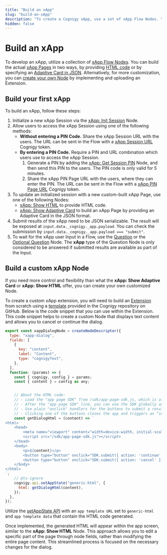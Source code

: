 ```yaml
---
title: "Build an xApp"
slug: "build-an-xApp"
description: "To create a Cognigy xApp, use a set of xApp Flow Nodes. You can build xApp Pages by providing HTML code or specifying an Adaptive Card in JSON. For more customization, create your own Node by implementing and uploading an Extension."
hidden: false
---
```


# Build an xApp

To develop an xApp, utilize a collection of [xApp Flow Nodes](../flow-nodes/xApp/overview.md).
You can build the actual [xApp Pages](overview.md#concepts) in two ways,
by providing [HTML code](../flow-nodes/xApp/set-html-xApp-state.md)
or by specifying an [Adaptive Card in JSON](../flow-nodes/xApp/set-AdaptiveCard-xApp-state.md).
Alternatively, for more customization,
you can [create your own Node](#build-a-custom-xapp-node) by implementing and uploading an Extension.

## Build your first xApp

To build an xApp, follow these steps:

1. Initialize a new xApp Session via the [xApp: Init Session](../flow-nodes/xApp/init-xApp-session.md) Node.
2. Allow users to access the xApp Session using one of the following methods:
    - **Without entering a PIN Code.** Share the xApp Session URL with the users. The URL can be sent in the Flow with a [xApp Session URL](tokens.md#xapp-session-url) Cognigy token.
    - **By entering a PIN Code.** Require a PIN and URL combination which users use to access the xApp Session.
      1. Generate a PIN by adding the [xApp: Get Session PIN](../flow-nodes/xApp/get-xApp-session-PIN.md) Node, and then send this PIN to the users. The PIN code is only valid for 5 minutes.
      2. Share the xApp PIN Page URL with the users, where they can enter the PIN. The URL can be sent in the Flow with a [xApp PIN Page URL](tokens.md#xapp-pin-page-url) Cognigy token.
3. To update an initialized session with a new custom-built xApp Page, use one of the following Nodes:
    - [xApp: Show HTML](../flow-nodes/xApp/set-html-xApp-state.md) to provide HTML code.
    - [xApp: Show Adaptive Card](../flow-nodes/xApp/set-AdaptiveCard-xApp-state.md) to build an xApp Page by providing an Adaptive Card in the JSON format.
4. Submit results of the xApp need to be JSON serializable. The result will be exposed at `input.data._cognigy._app.payload`. You can check the submission by `input.data._cognigy._app.payload === "submit"`.
5. To wait for the xApp user Input in a Flow, use the [Question](../flow-nodes/message/question.md) or the [Optional Question](../flow-nodes/message/optional-question.md) Node. The **xApp** type of the Question Node is only considered to be answered if submitted results are available as part of the Input. 

## Build a custom xApp Node

If you need more control and flexibility than what the **xApp: Show Adaptive Card** or **xApp: Show HTML**
offer, you can create your own customized Node.

To create a custom xApp extension, you will need to build an [Extension](../resources/manage/extensions.md#develop-a-custom-extension) from scratch using a [template](https://github.com/Cognigy/Extensions/tree/master/docs/example) provided in the Cognigy repository on GitHub. Below is the code snippet that you can use within the Extension.
This code snippet helps to create a custom Node that displays text content and allows you to cancel or continue the dialog.

```js
export const xappDialogNode = createNodeDescriptor({ 
  type: "xapp-dialog",
  fields: [
    {
      key: "content",
      label: "Content",
      type: "cognigyText",
    },
  ],
  function: (params) => {
    const { cognigy, config } = params;
    const { content } = config as any;


    // About the HTML code:
    // - Load the "app page SDK" from /sdk/app-page-sdk.js, which is always available for "generic HTML" apps. There's no need to include the SDK code within the HTML content.
    // - After the "app page SDK" line, you can use the SDK globally as it is now initialized.
    // - Use plain "onclick" handlers for the buttons to submit a result from the app by calling "SDK.submit({ action: '<action-description>' })".
    // - Clicking one of the buttons closes the app and triggers an "inject" message. The value of "input.data._cognigy._xapp.result" is equal to the parameters you provided in "SDK.submit" ({ action: '<action-description>' }).
    const getDialogHtml = (content) => `
<html>
    <head>
        <meta name="viewport" content="width=device-width, initial-scale=1">
        <script src="/sdk/app-page-sdk.js"></script>
    </head>
    <body>
        <p>${content}</p>
        <button type="button" onclick="SDK.submit({ action: 'continue' })">continue</button>
        <button type="button" onclick="SDK.submit({ action: 'cancel' })">cancel</button>
    </body>
</html>
`;
    // @ts-ignore
    cognigy.api.setAppState("generic-html", {
      html: getDialogHtml(content),
    });
  },
});
```

Utilize the [setAppState API](api.md) with an `app template URL` set to `generic-html` and `app template data` that contain the HTML code generated.

Once implemented, the generated HTML will appear within the app screen, similar to the **xApp: Show HTML** Node. This approach allows you to edit a specific part of the page through node fields, rather than modifying the entire page content. This streamlined process is focused on the necessary changes for the dialog.

